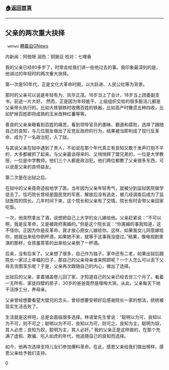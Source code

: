 ###  [:house:返回首頁](https://github.com/ourhimalayas/txt)
---

## 父亲的两次重大抉择
` wenwu` [轉載自GNews](https://gnews.org/zh-hans/600931/)

内新闻：阿依呀 润色：铜豌豆 校对：七哩香

我的父亲已经80多岁了，时常会给我们讲一些他过去的事。我印象最深刻的是，他讲过的年轻时的两次重大抉择。

第一次是50年代，正是文化大革命时期，以大跃进、人民公社等为背景。

那时的父亲可以说是年轻有为、风华正茂。16岁当上了会计，18岁当上团委副支书，前途一片大好。 然而，正是因为年轻能干，上级组织交给的很多脏活儿都是父亲带头执行的。比如大炼钢铁时收缴百姓的铁器，比如高产时撒谎五种四收，比如铲掉百姓即将成熟的玉米改种红薯等等。

善良的父亲亲眼看到百姓的痛苦，看到领导官员的愚昧、霸道和腐败，选择了跟随自己的良知，与几位朋友做出了反党反政府的行为，结果被当即判成了现行反革命，成为了一名政治犯，入了狱。

与其说父亲在狱中遇到了贵人，不如说在那个年代真正有良知又敢于发声打抱不平的，大多都被抓了起来。与父亲最谈得来的、又悄悄拜了盟兄弟的，一位是大学教授，一位是中学教师。他们三个人都是政治犯。他们两位都教了父亲很多东西，可以说是父亲的良师益友。

第二次是在出狱之后。

在狱中的父亲竟奇迹般地学了医。当年因为父亲年轻秀气，就被分到监狱医院做学徒去了。恰巧院长曾经是国民党的军医，解放后没有逃走，被几经调查后成为了监狱医院的院长。几年时间下来，这个院长和父亲有了交情。院长有时会带父亲回家吃饭。

一次，他突然拿出了酒，说想把自己上大学的女儿嫁给他。父亲赶紧说：“不可以啊，我是反革命，又是被政府离婚的。”但是这个院长说：“你离婚的事我知道，这不怪你。正因为你是反革命，我才放心把女儿嫁给你。这样，如果我女儿同意嫁给你，她就出来给你倒杯酒，如果她不来，就等于这事我没提过。”结果，像电视剧里演的那样，女孩羞答答的出来给父亲倒了一杯酒。

后来，没有后来了。父亲想了很多，自己作为独子，家中还有二老，如果出狱后跟院长一家过上幸福的日子，那自己的父亲母亲谁来照顾呢？一个人怎么可以丢下父母去贪图享乐呢？于是，父亲再次跟随自己的内心，做出了选择。

出狱后的父亲，拿着铺盖卷儿回了家，才知道自己的父亲已经去世三个月了。看着一无所有、家徒四壁的房子，30岁的爸爸竟然是嚎啕大哭。从此，父亲每天下地干活挣工分，养母亲。

父亲曾经想要看望大盟兄的念头，曾经想要安顿好后感谢院长一家的想法，统统被现实生活击败了。

生活就是这样吧，总是会面临很多选择。林语堂先生曾说：“聪明以为可，良知以为不可，则不可之；聪明以为不可，良知以为可，则可之。良知为主，聪明为奴，其人必忠；良知为奴，聪明为主，其人必奸。” 我的父亲正是这样做的，在那个充满了虚假、欺骗、吃人如虎的年代，他追随自己的良知而选择。

如今，他再次选择支持儿女们参加爆料革命。在此，感恩父亲给我们做出榜样，感恩父亲给予我们支持。

0
